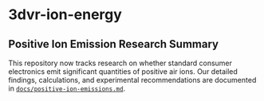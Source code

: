 # 3dvr-ion-energy

## Positive Ion Emission Research Summary
This repository now tracks research on whether standard consumer electronics emit significant quantities of positive air ions. Our detailed findings, calculations, and experimental recommendations are documented in [`docs/positive-ion-emissions.md`](docs/positive-ion-emissions.md).
